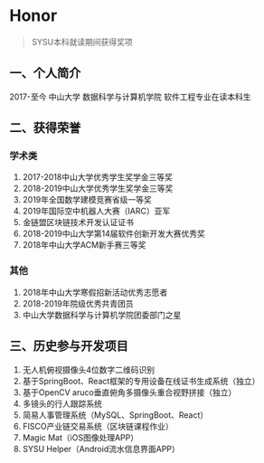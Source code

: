 # Honor

> SYSU本科就读期间获得奖项

## 一、个人简介

2017-至今 中山大学 数据科学与计算机学院 软件工程专业在读本科生


## 二、获得荣誉

### 学术类

1. 2017-2018中山大学优秀学生奖学金三等奖
2. 2018-2019中山大学优秀学生奖学金三等奖
3. 2019年全国数学建模竞赛省级一等奖
4. 2019年国际空中机器人大赛（IARC）亚军
5. 金链盟区块链技术开发认证证书
6. 2018-2019中山大学第14届软件创新开发大赛优秀奖
7. 2018年中山大学ACM新手赛三等奖

### 其他

1. 2018年中山大学寒假招新活动优秀志愿者
2. 2018-2019年院级优秀共青团员
3. 中山大学数据科学与计算机学院团委部门之星

## 三、历史参与开发项目

1. 无人机俯视摄像头4位数字二维码识别
2. 基于SpringBoot、React框架的专用设备在线证书生成系统（独立）
3. 基于OpenCV aruco垂直俯角多摄像头重合视野拼接（独立）
4. 多镜头的行人跟踪系统
5. 简易人事管理系统（MySQL、SpringBoot、React）
6. FISCO产业链交易系统（区块链课程作业）
7. Magic Mat（iOS图像处理APP）
8. SYSU Helper（Android流水信息界面APP）
